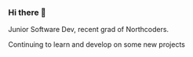 ### Hi there 👋

Junior Software Dev, recent grad of Northcoders. 

Continuing to learn and develop on some new projects

